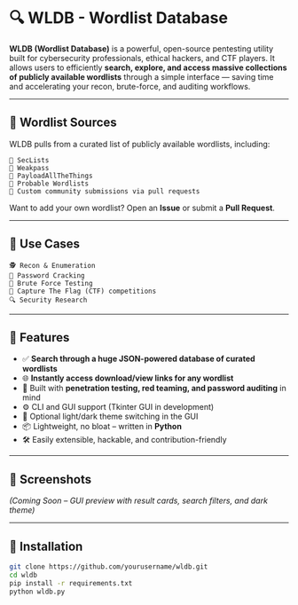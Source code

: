 # 🔍 WLDB - Wordlist Database

**WLDB (Wordlist Database)** is a powerful, open-source pentesting utility built for cybersecurity professionals, ethical hackers, and CTF players. It allows users to efficiently **search, explore, and access massive collections of publicly available wordlists** through a simple interface — saving time and accelerating your recon, brute-force, and auditing workflows.

---
## 📂 Wordlist Sources

WLDB pulls from a curated list of publicly available wordlists, including:

    🔗 SecLists  
    🔗 Weakpass  
    🔗 PayloadAllTheThings  
    🔗 Probable Wordlists  
    🔗 Custom community submissions via pull requests

Want to add your own wordlist? Open an **Issue** or submit a **Pull Request**.

---

## 🎯 Use Cases

    🕵️ Recon & Enumeration  
    🔐 Password Cracking  
    🎯 Brute Force Testing  
    🧩 Capture The Flag (CTF) competitions  
    🔍 Security Research

---

## 🚀 Features

- ✅ **Search through a huge JSON-powered database of curated wordlists**
- 🌐 **Instantly access download/view links for any wordlist**
- 🧪 Built with **penetration testing, red teaming, and password auditing** in mind
- ⚙️ CLI and GUI support (Tkinter GUI in development)
- 🎨 Optional light/dark theme switching in the GUI
- 📦 Lightweight, no bloat – written in **Python**
- 🛠️ Easily extensible, hackable, and contribution-friendly

---

## 📸 Screenshots

_(Coming Soon – GUI preview with result cards, search filters, and dark theme)_

---

## 🔧 Installation

```bash
git clone https://github.com/yourusername/wldb.git
cd wldb
pip install -r requirements.txt
python wldb.py
